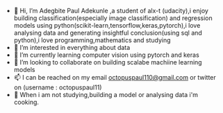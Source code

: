 - 👋 Hi, I’m Adegbite Paul Adekunle ,a student of alx-t (udacity),i enjoy building classification(especially image classification) and regression models using python(scikit-learn,tensorflow,keras,pytorch),i love analysing data and generating insightful conclusion(using sql and python),i love programming,mathematics and studying
- 👀 I’m interested in everything about data
- 🌱 I’m currently learning computer vision using pytorch and keras
- 💞️ I’m looking to collaborate on building scalabe machiine learning models
- 📫 I can be reached on my email octopuspaul110@gmail.com or twitter on (username : octopuspaul11)
-  👀 When i am not studying,building a model or analysing data i'm cooking.
<!---
octopuspaul110/octopuspaul110 is a ✨ special ✨ repository because its `README.md` (this file) appears on your GitHub profile.
You can click the Preview link to take a look at your changes.
--->
